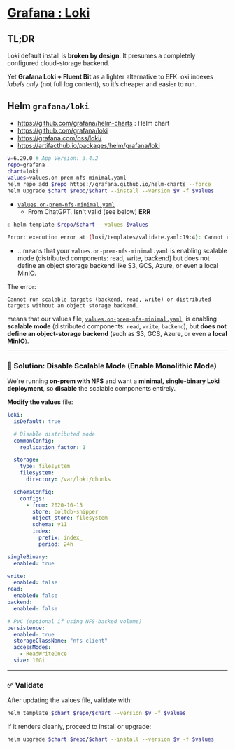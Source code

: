 # [Grafana : Loki](https://github.com/grafana/loki/tree/main/production/helm/loki)

## TL;DR

Loki default install is __broken by design__. 
It presumes a completely configured cloud-storage backend.

Yet **Grafana Loki + Fluent Bit** as a lighter alternative to EFK. 
oki indexes *labels only* (not full log content), so it’s cheaper and easier to run.


## Helm `grafana/loki`

- https://github.com/grafana/helm-charts : Helm chart
- https://github.com/grafana/loki
- https://grafana.com/oss/loki/
- https://artifacthub.io/packages/helm/grafana/loki


```bash
v=6.29.0 # App Version: 3.4.2
repo=grafana
chart=loki
values=values.on-prem-nfs-minimal.yaml
helm repo add $repo https://grafana.github.io/helm-charts --force
helm upgrade $chart $repo/$chart --install --version $v -f $values

```
- [`values.on-prem-nfs-minimal.yaml`](values.on-prem-nfs-minimal.yaml)
    - From ChatGPT. Isn't valid (see below)
__ERR__

```bash
☩ helm template $repo/$chart --values $values

Error: execution error at (loki/templates/validate.yaml:19:4): Cannot run scalable targets (backend, read, write) or distributed targets without an object storage backend.

```
- …means that your `values.on-prem-nfs-minimal.yaml` is enabling scalable mode (distributed components: read, write, backend) but does not define an object storage backend like S3, GCS, Azure, or even a local MinIO.

The error: 

```
Cannot run scalable targets (backend, read, write) or distributed targets without an object storage backend.
```

means that our values file, 
[`values.on-prem-nfs-minimal.yaml`](values.on-prem-nfs-minimal.yaml), 
is enabling **scalable mode** 
(distributed components: `read`, `write`, `backend`),
but **does not define an object-storage backend** 
(such as S3, GCS, Azure, or even a __local MinIO__).

---

### 🔧 Solution: Disable Scalable Mode (Enable Monolithic Mode)

We're running **on-prem with NFS** and want 
a **minimal, single-binary Loki deployment**, 
so **disable** the scalable components entirely.

__Modify the values__ file:

```yaml
loki:
  isDefault: true

  # Disable distributed mode
  commonConfig:
    replication_factor: 1

  storage:
    type: filesystem
    filesystem:
      directory: /var/loki/chunks

  schemaConfig:
    configs:
      - from: 2020-10-15
        store: boltdb-shipper
        object_store: filesystem
        schema: v11
        index:
          prefix: index_
          period: 24h

singleBinary:
  enabled: true

write:
  enabled: false
read:
  enabled: false
backend:
  enabled: false

# PVC (optional if using NFS-backed volume)
persistence:
  enabled: true
  storageClassName: "nfs-client"
  accessModes:
    - ReadWriteOnce
  size: 10Gi
```

---

### ✅ Validate

After updating the values file, validate with:

```bash
helm template $chart $repo/$chart --version $v -f $values
```

If it renders cleanly, proceed to install or upgrade:

```bash
helm upgrade $chart $repo/$chart --install --version $v -f $values
```

